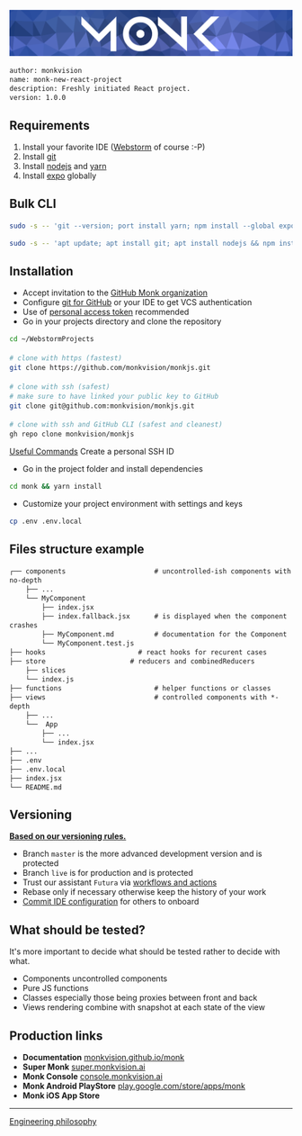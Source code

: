 ![Monk banner](public/img/banner.webp)

``` text
author: monkvision
name: monk-new-react-project
description: Freshly initiated React project.
version: 1.0.0
```

## Requirements

1. Install your favorite IDE ([Webstorm](https://www.jetbrains.com/fr-fr/webstorm/) of course :-P)
2. Install [git](https://git-scm.com/book/en/v2/Getting-Started-Installing-Git)
3. Install [nodejs](https://nodejs.org/en/download/) and [yarn](https://classic.yarnpkg.com/en/docs/install)
4. Install [expo](https://docs.expo.dev) globally

## Bulk CLI

``` bash
sudo -s -- 'git --version; port install yarn; npm install --global expo-cli'
```

``` bash
sudo -s -- 'apt update; apt install git; apt install nodejs && npm install --global yarn; npm install --global expo-cli'
```

## Installation

- Accept invitation to the [GitHub Monk organization](https://github.com/monkvision)
- Configure [git for GitHub](https://git-scm.com/book/en/v2/GitHub-Account-Setup-and-Configuration) or your IDE to get VCS authentication
- Use of [personal access token](https://docs.github.com/en/github/authenticating-to-github/keeping-your-account-and-data-secure/creating-a-personal-access-token) recommended
- Go in your projects directory and clone the repository

``` bash
cd ~/WebstormProjects

# clone with https (fastest)
git clone https://github.com/monkvision/monkjs.git

# clone with ssh (safest)
# make sure to have linked your public key to GitHub
git clone git@github.com:monkvision/monkjs.git

# clone with ssh and GitHub CLI (safest and cleanest)
gh repo clone monkvision/monkjs
```

[Useful Commands](https://www.notion.so/Useful-Commands-84a07afcdc7f45d2bb68f6ff5a16ca43) Create a personal SSH ID

- Go in the project folder and install dependencies

``` bash
cd monk && yarn install
```

- Customize your project environment with settings and keys

``` bash
cp .env .env.local
```

## Files structure example

```
┌── components                      # uncontrolled-ish components with no-depth
    ├── ...
    └── MyComponent
        ├── index.jsx
        ├── index.fallback.jsx      # is displayed when the component crashes
        ├── MyComponent.md          # documentation for the Component
        └── MyComponent.test.js
├── hooks                       # react hooks for recurent cases
├── store                     # reducers and combinedReducers
    ├── slices
    └── index.js
├── functions                       # helper functions or classes
├── views                           # controlled components with *-depth
    ├── ...
    └──  App
        ├── ...
        └── index.jsx
├── ...
├── .env
├── .env.local
├── index.jsx
└── README.md
```

## Versioning

**[Based on our versioning rules.](https://www.notion.so/Versioning-2dc3113c8e6340f6bd45bdd97f303602)**

- Branch `master` is the more advanced development version and is protected
- Branch `live` is for production and is protected
- Trust our assistant `Futura` via [workflows and actions](https://docs.github.com/en/actions)
- Rebase only if necessary otherwise keep the history of your work
- [Commit IDE configuration](https://stackoverflow.com/questions/116121/should-i-keep-my-project-files-under-version-control/119377#119377) for others to onboard

## What should be tested?

It's more important to decide what should be tested rather to decide with what.

- Components uncontrolled components
- Pure JS functions
- Classes especially those being proxies between front and back
- Views rendering combine with snapshot at each state of the view

## Production links

- **Documentation** [monkvision.github.io/monk](https://monkvision.github.io/monk)
- **Super Monk** [super.monkvision.ai](https://super.monkvision.ai/)
- **Monk Console** [console.monkvision.ai](https://super.monkvision.ai/)
- **Monk Android PlayStore** [play.google.com/store/apps/monk](https://play.google.com/store/apps/details?id=com.monk&gl=FR)
- **Monk iOS App Store**

---

[Engineering philosophy](https://www.notion.so/Engineering-philosophy-0e7adc34dd27446b979f897b87c38703)

